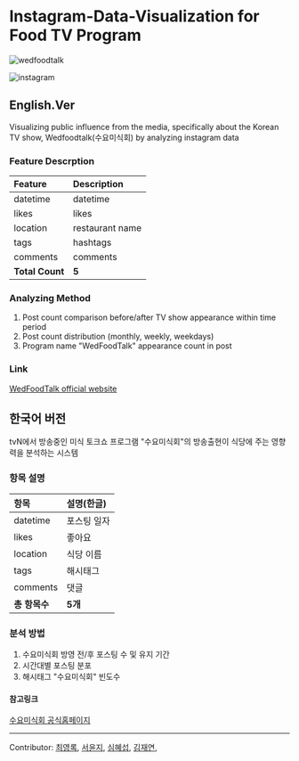# Instagram-Data-Visualization for Food TV Program
![wedfoodtalk](http://img.lifestyler.co.kr/uploads/program/1/1154/banner/f131291911768598362(0).jpg)

![instagram](https://static1.squarespace.com/static/57727b24d2b85749fa68ec2b/t/57a61f9cb3db2b8908ef5135/1470504912462/new-instagram-text-logo)

## English.Ver
Visualizing public influence from the media, specifically about the Korean TV show, Wedfoodtalk(수요미식회) by analyzing instagram data

### Feature Descrption
| Feature | Description
|:---------|:----------|
| datetime | datetime |
| likes | likes |
| location | restaurant name |
| tags | hashtags |
| comments| comments |
|__Total Count__| __5__|

### Analyzing Method
1) Post count comparison before/after TV show appearance within time period
2) Post count distribution (monthly, weekly, weekdays)
3) Program name "WedFoodTalk" appearance count in post

<!--More details can be found [Notebook]() -->

### Link
[WedFoodTalk official website](http://program.tving.com/tvn/wedfoodtalk/)



## 한국어 버전
tvN에서 방송중인 미식 토크쇼 프로그램 "수요미식회"의 방송출현이 식당에 주는 영향력을 분석하는 시스템

### 항목 설명
|항목 | 설명(한글) |
|:---------|:----------|
| datetime | 포스팅 일자 |
| likes | 좋아요 |
| location | 식당 이름 |
| tags | 해시태그 |
| comments| 댓글 |
|__총 항목수__| __5개__|

### 분석 방법
1) 수요미식회 방영 전/후 포스팅 수 및 유지 기간
2) 시간대별 포스팅 분포
3) 해시태그 "수요미식회" 빈도수

<!--진행내용은 [Notebook](https://nbviewer.jupyter.org/github/jihoon1990/Music_Popularity_Prediction/blob/master/Music_Popularity_Prediction_presenting.ipynb)에서 확인하실 수 있습니다.-->

#### 참고링크
[수요미식회 공식홈페이지](http://program.tving.com/tvn/wedfoodtalk/)

----
Contributor: [최영록](https://github.com/foxxxz), [서윤지](https://github.com/yjsuh-sub), [심혜섭](https://github.com/s132048), [김재연](https://github.com/erickimme),

